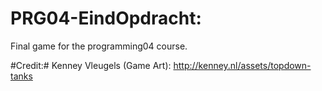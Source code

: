 # PRG04-EindOpdracht: 
Final game for the programming04 course.

#Credit:#
Kenney Vleugels (Game Art): http://kenney.nl/assets/topdown-tanks
